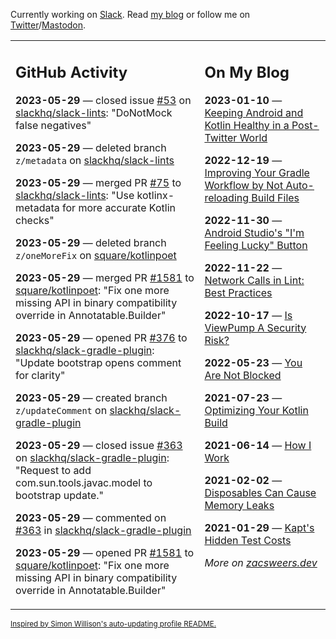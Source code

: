 Currently working on [Slack](https://slack.com/). Read [my blog](https://zacsweers.dev/) or follow me on [Twitter](https://twitter.com/ZacSweers)/[Mastodon](https://hachyderm.io/@ZacSweers).

<table><tr><td valign="top" width="60%">

## GitHub Activity
<!-- githubActivity starts -->
**2023-05-29** — closed issue [#53](https://github.com/slackhq/slack-lints/issues/53) on [slackhq/slack-lints](https://github.com/slackhq/slack-lints): "DoNotMock false negatives"

**2023-05-29** — deleted branch `z/metadata` on [slackhq/slack-lints](https://github.com/slackhq/slack-lints)

**2023-05-29** — merged PR [#75](https://github.com/slackhq/slack-lints/pull/75) to [slackhq/slack-lints](https://github.com/slackhq/slack-lints): "Use kotlinx-metadata for more accurate Kotlin checks"

**2023-05-29** — deleted branch `z/oneMoreFix` on [square/kotlinpoet](https://github.com/square/kotlinpoet)

**2023-05-29** — merged PR [#1581](https://github.com/square/kotlinpoet/pull/1581) to [square/kotlinpoet](https://github.com/square/kotlinpoet): "Fix one more missing API in binary compatibility override in Annotatable.Builder"

**2023-05-29** — opened PR [#376](https://github.com/slackhq/slack-gradle-plugin/pull/376) to [slackhq/slack-gradle-plugin](https://github.com/slackhq/slack-gradle-plugin): "Update bootstrap opens comment for clarity"

**2023-05-29** — created branch `z/updateComment` on [slackhq/slack-gradle-plugin](https://github.com/slackhq/slack-gradle-plugin)

**2023-05-29** — closed issue [#363](https://github.com/slackhq/slack-gradle-plugin/issues/363) on [slackhq/slack-gradle-plugin](https://github.com/slackhq/slack-gradle-plugin): "Request to add com.sun.tools.javac.model to bootstrap update."

**2023-05-29** — commented on [#363](https://github.com/slackhq/slack-gradle-plugin/issues/363#issuecomment-1567333700) in [slackhq/slack-gradle-plugin](https://github.com/slackhq/slack-gradle-plugin)

**2023-05-29** — opened PR [#1581](https://github.com/square/kotlinpoet/pull/1581) to [square/kotlinpoet](https://github.com/square/kotlinpoet): "Fix one more missing API in binary compatibility override in Annotatable.Builder"
<!-- githubActivity ends -->
</td><td valign="top" width="40%">

## On My Blog
<!-- blog starts -->
**2023-01-10** — [Keeping Android and Kotlin Healthy in a Post-Twitter World](https://www.zacsweers.dev/keeping-android-healthy/)

**2022-12-19** — [Improving Your Gradle Workflow by Not Auto-reloading Build Files](https://www.zacsweers.dev/improving-your-workflow-by-not-auto-reloading-build-files/)

**2022-11-30** — [Android Studio's "I'm Feeling Lucky" Button](https://www.zacsweers.dev/android-studios-im-feeling-lucky-button/)

**2022-11-22** — [Network Calls in Lint: Best Practices](https://www.zacsweers.dev/network-calls-in-lint-best-practices/)

**2022-10-17** — [Is ViewPump A Security Risk?](https://www.zacsweers.dev/is-viewpump-a-security-risk/)

**2022-05-23** — [You Are Not Blocked](https://www.zacsweers.dev/you-are-not-blocked/)

**2021-07-23** — [Optimizing Your Kotlin Build](https://www.zacsweers.dev/optimizing-your-kotlin-build/)

**2021-06-14** — [How I Work](https://www.zacsweers.dev/how-i-work/)

**2021-02-02** — [Disposables Can Cause Memory Leaks](https://www.zacsweers.dev/disposables-can-cause-memory-leaks/)

**2021-01-29** — [Kapt's Hidden Test Costs](https://www.zacsweers.dev/kapts-hidden-test-costs/)
<!-- blog ends -->
_More on [zacsweers.dev](https://zacsweers.dev/)_
</td></tr></table>

<sub><a href="https://simonwillison.net/2020/Jul/10/self-updating-profile-readme/">Inspired by Simon Willison's auto-updating profile README.</a></sub>